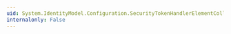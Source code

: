```yaml
---
uid: System.IdentityModel.Configuration.SecurityTokenHandlerElementCollection.Name
internalonly: False
---
```

